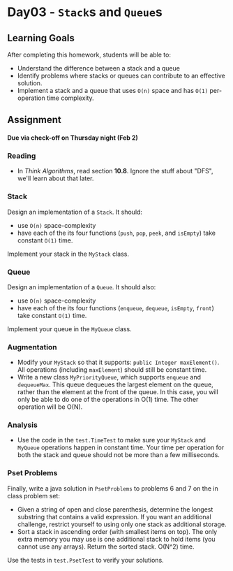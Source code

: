 # Day03 - `Stack`s and `Queue`s

## Learning Goals

After completing this homework, students will be able to:

* Understand the difference between a stack and a queue
* Identify problems where stacks or queues can contribute to an effective solution.
* Implement a stack and a queue that uses `O(n)` space and has `O(1)` per-operation time complexity.

## Assignment

#### Due via check-off on Thursday night (Feb 2)

### Reading

- In *Think Algorithms*, read section **10.8**. Ignore the stuff about "DFS", we'll learn about that later.

### Stack

Design an implementation of a `Stack`. It should:

- use `O(n)` space-complexity
- have each of the its four functions (`push`, `pop`, `peek`, and `isEmpty`) take constant `O(1)` time.

Implement your stack in the `MyStack` class.

### Queue

Design an implementation of a `Queue`. It should also:

- use `O(n)` space-complexity
- have each of the its four functions (`enqueue`, `dequeue`, `isEmpty`, `front`) take constant `O(1)` time.

Implement your queue in the `MyQueue` class.

### Augmentation

* Modify your `MyStack` so that it supports: `public Integer maxElement()`. All operations (including `maxElement`) should still be constant time.
* Write a new class `MyPriorityQueue`, which supports `enqueue` and `dequeueMax`. This queue dequeues the largest element on the queue, rather than the element at the front of the queue. In this case, you will only be able to do one of the operations in O(1) time. The other operation will be O(N).

### Analysis

- Use the code in the `test.TimeTest` to make sure your `MyStack` and `MyQueue` operations happen in constant time. Your time per operation for both the stack and queue should not be more than a few milliseconds.

### Pset Problems

Finally, write a java solution in `PsetProblems` to problems 6 and 7 on the in class problem set:

* Given a string of open and close parenthesis, determine the longest substring that contains a valid expression. If you want an additional challenge, restrict yourself to using only one stack as additional storage.
* Sort a stack in ascending order (with smallest items on top). The only extra memory you may use is one additional stack to hold items (you cannot use any arrays). Return the sorted stack. O(N^2) time.

Use the tests in `test.PsetTest` to verify your solutions.
